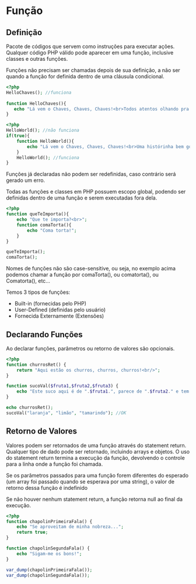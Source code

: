 # Função

## Definição

Pacote de códigos que servem como instruções para executar ações. Qualquer código PHP válido pode aparecer em uma função, inclusive classes e outras funções.

Funções não precisam ser chamadas depois de sua definição, a não ser quando a função for definida dentro de uma cláusula condicional.

```php
<?php
HelloChaves(); //funciona
    
function HelloChaves(){
   echo "Lá vem o Chaves, Chaves, Chaves!<br>Todos atentos olhando pra TV";
}
```

```php
<?php
HelloWorld(); //não funciona
if(true){
	function HelloWorld(){
		echo "Lá vem o Chaves, Chaves, Chaves!<br>Uma histórinha bem gostosa de se ver";
	}
	HelloWorld(); //funciona
}
```
Funções já declaradas não podem ser redefinidas, caso contrário será gerado um erro.

Todas as funções e classes em PHP possuem escopo global, podendo ser definidas dentro de uma função e serem executadas fora dela.
```php
<?php
function queTeImporta(){
    echo "Que te importa?<br>";
    function comaTorta(){
    	echo "Coma torta!";
    }
}

queTeImporta();
comaTorta();
```
Nomes de funções não são case-sensitive, ou seja, no exemplo acima podemos chamar a função por comaTorta(), ou comatorta(), ou Comatorta(), etc...

Temos 3 tipos de funções:

* Built-in (fornecidas pelo PHP)
* User-Defined (definidas pelo usuário)
* Fornecida Externamente (Extensões)

## Declarando Funções

Ao declarar funções, parâmetros ou retorno de valores são opcionais.

```php
<?php
function churrosRet() { 
	return "Aqui estão os churros, churros, churros!<br/>";
}

function sucoVal($fruta1,$fruta2,$fruta3) { 
	echo "Este suco aqui é de ".$fruta1.", parece de ".$fruta2." e tem gosto de ".$fruta3."!<br/>";
}

echo churrosRet();
sucoVal("laranja", "limão", "tamarindo"); //OK
```

## Retorno de Valores

Valores podem ser retornados de uma função através do statement return. Qualquer tipo de dado pode ser retornado, incluindo arrays e objetos.
O uso do statement return termina a execução da função, devolvendo o controle para a linha onde a função foi chamada.

Se os parâmetros passados para uma função forem diferentes do esperado (um array foi passado quando se esperava por uma string), o valor de retorno dessa função é indefinido

Se não houver nenhum statement return, a função retorna null ao final da execução.

```php
<?php
function chapolinPrimeiraFala() { 
	echo "Se aproveitam de minha nobreza...";
	return true;
}

function chapolinSegundaFala() { 
	echo "Sigam-me os bons!";
}

var_dump(chapolinPrimeiraFala());
var_dump(chapolinSegundaFala());
```
